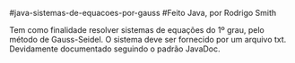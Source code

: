 #java-sistemas-de-equacoes-por-gauss
#Feito Java, por Rodrigo Smith

Tem como finalidade resolver sistemas de equações do 1º grau, pelo método de Gauss-Seidel.
O sistema deve ser fornecido por um arquivo txt. Devidamente documentado seguindo o padrão
JavaDoc.
